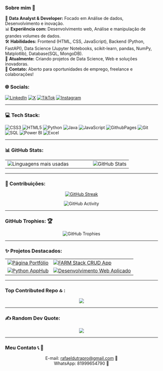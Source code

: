 ### Sobre mim 💫

🎯 **Data Analyst & Developer:** Focado em Análise de dados, Desenvolvimento e inovação.  
📊 **Experiência com:** Desenvolvimento web, Análise e manipulação de grandes volumes de dados.  
🛠 **Habilidades:** Frontend (HTML, CSS, JavaScript), Backend (Python, FastAPI), Data Science (Jupyter Notebooks, scikit-learn, pandas, NumPy, Matplotlib), Database(SQL, MongoDB).  
🚀 **Atualmente:** Criando projetos de Data Science, Web e soluções inovadoras.  
📩 **Contato:** Aberto para oportunidades de emprego, freelance e colaborações!

### 🌐 Socials:

[![LinkedIn](https://img.shields.io/badge/LinkedIn-%230077B5.svg?logo=linkedin&logoColor=white)](https://linkedin.com/in/rafaelsantoshome)
[![X](https://img.shields.io/badge/X-black.svg?logo=X&logoColor=white)](https://x.com/Rh4ell)
[![TikTok](https://img.shields.io/badge/TikTok-%23000000.svg?logo=TikTok&logoColor=white)](https://www.tiktok.com/@datastudent)
[![Instagram](https://img.shields.io/badge/Instagram-%23E4405F.svg?logo=instagram&logoColor=white)](https://instagram.com/rafaeldatahome)

</div>

---

### 💻 Tech Stack:

<div align="">
  
  ![CSS3](https://img.shields.io/badge/css3-%231572B6.svg?style=for-the-badge&logo=css3&logoColor=white)
  ![HTML5](https://img.shields.io/badge/html5-%23E34F26.svg?style=for-the-badge&logo=html5&logoColor=white)
  ![Python](https://img.shields.io/badge/python-3670A0?style=for-the-badge&logo=python&logoColor=ffdd54)
  ![Java](https://img.shields.io/badge/java-%23ED8B00.svg?style=for-the-badge&logo=openjdk&logoColor=white)
  ![JavaScript](https://img.shields.io/badge/javascript-%23323330.svg?style=for-the-badge&logo=javascript&logoColor=%23F7DF1E)
  ![GithubPages](https://img.shields.io/badge/github%20pages-121013?style=for-the-badge&logo=github&logoColor=white)
  ![Git](https://img.shields.io/badge/git-%23F05032.svg?style=for-the-badge&logo=git&logoColor=white)
  ![SQL](https://img.shields.io/badge/sql-%2300ADEF.svg?style=for-the-badge&logo=postgresql&logoColor=white)
  ![Power BI](https://img.shields.io/badge/power%20bi-%23F2C94C.svg?style=for-the-badge&logo=powerbi&logoColor=black)
  ![Excel](https://img.shields.io/badge/Excel-%23217346.svg?style=for-the-badge&logo=microsoft-excel&logoColor=white)
</div>

---

### 📊 GitHub Stats:

<div align="center">
  <table>
    <tr>
      <td style="padding-right: 40px;">
        <img src="https://github-readme-stats.vercel.app/api/top-langs/?username=Haell39&theme=radical&hide_border=false&include_all_commits=false&count_private=false&layout=compact" alt="Linguagens mais usadas">
      </td>
      <td style="padding-left: 40px;">
        <img src="https://github-readme-stats.vercel.app/api?username=Haell39&show_icons=true&theme=radical" alt="GitHub Stats">
      </td>
    </tr>
  </table>
</div>

---

### 🌟 Contribuições:

<div align="center">
  
[![GitHub Streak](https://github-readme-streak-stats.herokuapp.com/?user=Haell39&theme=radical)](https://git.io/streak-stats)
  
<img src="https://github-readme-activity-graph.vercel.app/graph?username=Haell39&theme=radical&hide_border=true" alt="GitHub Activity">

</div>

---

### GitHub Trophies: 🏆

<div align="center">
  
![GitHub Trophies](https://github-profile-trophy.vercel.app/?username=Haell39&theme=radical&no-frame=false&margin-w=15)

</div>

---

### ✨ Projetos Destacados:

<div align="center">

<table>
  <tr>
    <td>
      <a href="https://github.com/Haell39/Pagina_Portifolio">
        <img src="https://github-readme-stats.vercel.app/api/pin/?username=Haell39&repo=Pagina_Portifolio&theme=radical" alt="Página Portfólio">
      </a>
    </td>
    <td>
      <a href="https://github.com/Haell39/FARM_Stack-CRUDapp">
        <img src="https://github-readme-stats.vercel.app/api/pin/?username=Haell39&repo=FARM_Stack-CRUDapp&theme=radical" alt="FARM Stack CRUD App">
      </a>
    </td>
  </tr>
  <tr>
    <td>
      <a href="https://github.com/Haell39/Python-AppHub">
        <img src="https://github-readme-stats.vercel.app/api/pin/?username=Haell39&repo=Python-AppHub&theme=radical" alt="Python AppHub">
      </a>
    </td>
    <td>
      <a href="https://github.com/Haell39/Applied-WebDevelopment">
        <img src="https://github-readme-stats.vercel.app/api/pin/?username=Haell39&repo=Applied-WebDevelopment&theme=radical" alt="Desenvolvimento Web Aplicado">
      </a>
    </td>
  </tr>
</table>

</div>

---

### Top Contributed Repo 🔝 :

<div align="center">
  
![](https://github-contributor-stats.vercel.app/api?username=Haell39&limit=5&theme=radical&combine_all_yearly_contributions=true)

</div>

---

### ✍️ Random Dev Quote:

<div align="center">

![](https://quotes-github-readme.vercel.app/api?type=horizontal&theme=dark&quote=A+computação+é+nenhuma+outra+coisa+senão+uma+matemática+disfarçada.&author=Edsger+W.+Dijkstra)

</div>

---

### Meu Contato 📞 📩

<div align="center">
  
E-mail: rafaeldutrapro@gmail.com 📧<br>
WhatsApp: 81999654790 📱<br>

</div>
